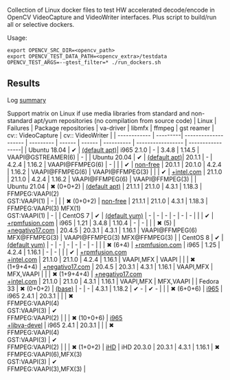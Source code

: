 Collection of Linux docker files to test HW accelerated decode/encode in OpenCV VideoCapture and VideoWriter interfaces.
Plus script to build/run all or selective dockers.

Usage:
```
export OPENCV_SRC_DIR=<opencv_path>
export OPENCV_TEST_DATA_PATH=<opencv_extra>/testdata
OPENCV_TEST_ARGS=--gtest_filter=* ./run_dockers.sh
```

## Results
Log [summary](./summary/)

Support matrix on Linux if use media libraries from standard and non-standard apt/yum repositories (no compilation from source code)
| Linux        | Failures | Package repositories | va-driver | libmfx | ffmpeg | gst reamer | cv:: VideoCapture | cv:: VideoWriter |
| ------------ | ---------| -------------------- | --------- | ------ | ------ | ---------- | ----------------- | -----------------|
| Ubuntu 18.04 | &#x2714; | [(default apt)](./docker/ubuntu.Dockerfile)| i965 2.1.0 |  -      | 3.4.8  | 1.14.5    | VAAPI@GSTREAMER(6) | - |
| Ubuntu 20.04 | &#x2714; | [(default apt)](./docker/ubuntu.Dockerfile)| 20.1.1 | -      | 4.2.4  | 1.16.2    | VAAPI@FFMPEG(6) | - |
| | &#x2714;              | [non-free](./docker/ubuntu-non-free.Dockerfile) | 20.1.1  | 20.1.0  | 4.2.4  | 1.16.2    | VAAPI@FFMPEG(6) | VAAPI@FFMPEG(3) |
| | &#x2714;              | [+intel.com](./docker/ubuntu-intel.Dockerfile) | 21.1.0 | 21.1.0 | 4.2.4  | 1.16.2    | VAAPI@FFMPEG(6) | VAAPI@FFMPEG(3) |
| Ubuntu 21.04 | &#x2716; (0+0+2) | [(default apt)](./docker/ubuntu.Dockerfile) | 21.1.1 | 21.1.0 | 4.3.1  | 1.18.3 | FFMPEG:VAAPI(2)<br/>GST:VAAPI(1) | - |
| | &#x2716; (0+0+2)          | [non-free](./docker/ubuntu-non-free.Dockerfile) | 21.1.1 | 21.1.0 | 4.3.1  | 1.18.3 | FFMPEG:VAAPI(3) MFX(1)<br/>GST:VAAPI(1) | - |
| CentOS 7 | &#x2714;     | [(default yum)](./docker/centos.Dockerfile) | -     | -      | -      | -         | - | - |
| | &#x2714; | [+rpmfusion.com](./docker/centos-rpmfusion.Dockerfile) | i965 | 1.21 | 3.4.8 | 1.10.4 | - | - |
| | &#x2716; (5) | [+negativo17.com](./docker/centos-negativo17.Dockerfile) | 20.4.5 | 20.3.1 | 4.3.1 | 1.16.1 | VAAPI@FFMPEG(6) MFX@FFMPEG(3) | VAAPI@FFMPEG(3) MFX@FFMPEG(3) |
| CentOS 8 | &#x2714;     | [(default yum)](./docker/centos.Dockerfile) | - | - | - | - | - | - |
| | &#x2716; (6+4) | [+rpmfusion.com](./docker/centos-rpmfusion.Dockerfile) | i965 | 1.25 | 4.2.4 | 1.16.1 | - | - |
| | &#x2714; | [+rpmfusion.com<br/>+intel.com](./docker/centos-rpmfusion-intel.Dockerfile) | 21.1.0 | 21.1.0 | 4.2.4  | 1.16.1 | VAAPI,MFX | VAAPI |
| | &#x2716; (1+9+4+4) | [+negativo17.com](./docker/centos-negativo17.Dockerfile) | 20.4.5   | 20.3.1 | 4.3.1  | 1.16.1    | VAAPI,MFX | MFX,VAAPI |
| | &#x2716; (1+9+4+4) | [+negativo17.com<br/>+intel.com](./docker/centos-negativo17-intel.Dockerfile) | 21.1.0 | 21.1.0 | 4.3.1  | 1.16.1    | VAAPI,MFX       | MFX,VAAPI      |
| Fedora 33 | &#x2716; (0+0+2) | [(base)](./docker/fedora.Dockerfile) | - | - | 4.3.1 | 1.18.2 | &#x2714; - | &#x2714; - |
| | &#x2716; (6+0+6) | [i965](./docker/fedora-i965.Dockerfile) | i965 2.4.1 | 20.3.1 | | | &#x2716;<br/>FFMPEG:VAAPI(4)<br/>GST:VAAPI(3) | &#x2714;<br/>FFMPEG:VAAPI(2) |
| | &#x2716; (10+0+6) | [i965<br/>+libva-devel](./docker/fedora-i965-have_va.Dockerfile) | i965 2.4.1 | 20.3.1 | | | &#x2716;<br/>FFMPEG:VAAPI(4)<br/>GST:VAAPI(3) | &#x2714;<br/>FFMPEG:VAAPI(2) |
| | &#x2716; (1+0+2) | [iHD](./docker/fedora-iHD.Dockerfile) | iHD 20.3.0 | 20.3.1 | 4.3.1  | 1.16.1    | &#x2716;<br/>FFMPEG:VAAPI(6),MFX(3)<br/>GST:VAAPI(3) | &#x2714;<br/>FFMPEG:VAAPI(3),MFX(3) |
